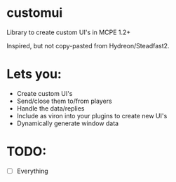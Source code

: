 # customui
Library to create custom UI's in MCPE 1.2+

Inspired, but not copy-pasted from Hydreon/Steadfast2.

# Lets you:
- Create custom UI's
- Send/close them to/from players
- Handle the data/replies
- Include as viron into your plugins to create new UI's
- Dynamically generate window data

# TODO:
- [ ] Everything